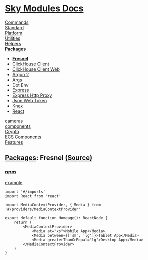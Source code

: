 <!--- This Fresnel was auto-generated using "pnpm exec sky readme" --> 

# [Sky Modules Docs](../../../README.md)

[Commands](..%2F..%2F..%2F%5Fcommands%2FREADME.md)   
[Standard](..%2F..%2F..%2Fstandard%2FREADME.md)   
[Platform](..%2F..%2F..%2Fplatform%2FREADME.md)   
[Utilities](..%2F..%2F..%2Futilities%2FREADME.md)   
[Helpers](..%2F..%2F..%2Fhelpers%2FREADME.md)   
**[Packages](..%2F..%2F..%2Fpkgs%2FREADME.md)**   
* **[Fresnel](..%2F..%2F..%2Fpkgs%2F%40artsy%2Ffresnel%2FREADME.md)**
* [ClickHouse Client](..%2F..%2F..%2Fpkgs%2F%40clickhouse%2Fclient%2FREADME.md)
* [ClickHouse Client Web](..%2F..%2F..%2Fpkgs%2F%40clickhouse%2Fclient-web%2FREADME.md)
* [Argon 2](..%2F..%2F..%2Fpkgs%2Fargon2%2FREADME.md)
* [Args](..%2F..%2F..%2Fpkgs%2Fargs%2FREADME.md)
* [Dot Env](..%2F..%2F..%2Fpkgs%2Fdotenv%2FREADME.md)
* [Express](..%2F..%2F..%2Fpkgs%2Fexpress%2FREADME.md)
* [Express Http Proxy](..%2F..%2F..%2Fpkgs%2Fexpress-http-proxy%2FREADME.md)
* [Json Web Token](..%2F..%2F..%2Fpkgs%2Fjsonwebtoken%2FREADME.md)
* [Knex](..%2F..%2F..%2Fpkgs%2Fknex%2FREADME.md)
* [React](..%2F..%2F..%2Fpkgs%2Freact%2FREADME.md)
  
[cameras](..%2F..%2F..%2Fcameras%2FREADME.md)   
[components](..%2F..%2F..%2Fcomponents%2FREADME.md)   
[Crypto](..%2F..%2F..%2Fcrypto%2FREADME.md)   
[ECS Components](..%2F..%2F..%2Fecs%2FREADME.md)   
[Features](..%2F..%2F..%2Ffeatures%2FREADME.md)   

## [Packages](..%2F..%2F..%2Fpkgs%2FREADME.md): Fresnel [(Source)](..%2F..%2F..%2Fpkgs%2F%40artsy%2Ffresnel%2F)

  
### [npm](https://www.npmjs.com/package/fresnel)

[example](../../../%5Fexamples/pkgs/@artsy/fresnel)

```tsx
import '#/imports'
import React from 'react'

import MediaContextProvider, { Media } from '#/providers/MediaContextProvider'

export default function Homeage(): ReactNode {
    return (
        <MediaContextProvider>
            <Media at="xs">Mobile App</Media>
            <Media between={['sm', 'lg']}>Tablet App</Media>
            <Media greaterThanOrEqual="lg">Desktop App</Media>
        </MediaContextProvider>
    )
}

```